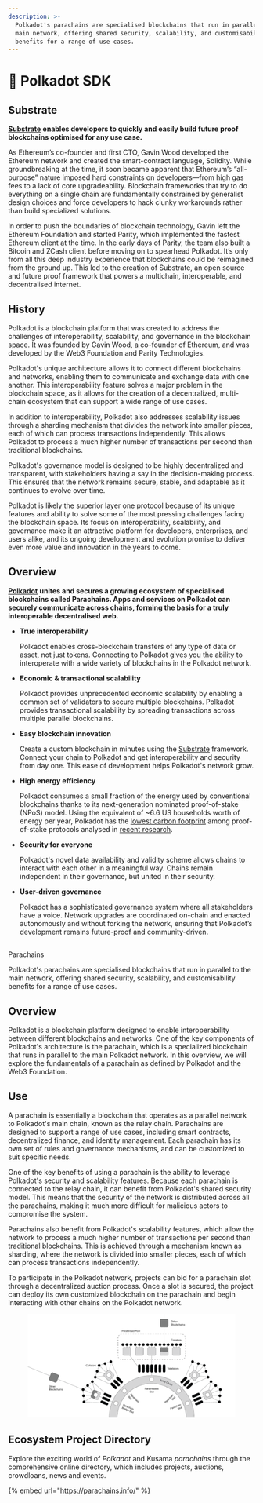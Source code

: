 ```yaml
---
description: >-
  Polkadot's parachains are specialised blockchains that run in parallel to the
  main network, offering shared security, scalability, and customisability
  benefits for a range of use cases.
---
```


# 🔗 Polkadot SDK



## Substrate

[**Substrate**](https://substrate.io/) **enables developers to quickly and easily build future proof blockchains optimised for any use case.**

As Ethereum’s co-founder and first CTO, Gavin Wood developed the Ethereum network and created the smart-contract language, Solidity. While groundbreaking at the time, it soon became apparent that Ethereum’s “all-purpose” nature imposed hard constraints on developers—from high gas fees to a lack of core upgradeability. Blockchain frameworks that try to do everything on a single chain are fundamentally constrained by generalist design choices and force developers to hack clunky workarounds rather than build specialized solutions.

In order to push the boundaries of blockchain technology, Gavin left the Ethereum Foundation and started Parity, which implemented the fastest Ethereum client at the time. In the early days of Parity, the team also built a Bitcoin and ZCash client before moving on to spearhead Polkadot. It’s only from all this deep industry experience that blockchains could be reimagined from the ground up. This led to the creation of Substrate, an open source and future proof framework that powers a multichain, interoperable, and decentralised internet.

## History

Polkadot is a blockchain platform that was created to address the challenges of interoperability, scalability, and governance in the blockchain space. It was founded by Gavin Wood, a co-founder of Ethereum, and was developed by the Web3 Foundation and Parity Technologies.

Polkadot's unique architecture allows it to connect different blockchains and networks, enabling them to communicate and exchange data with one another. This interoperability feature solves a major problem in the blockchain space, as it allows for the creation of a decentralized, multi-chain ecosystem that can support a wide range of use cases.

In addition to interoperability, Polkadot also addresses scalability issues through a sharding mechanism that divides the network into smaller pieces, each of which can process transactions independently. This allows Polkadot to process a much higher number of transactions per second than traditional blockchains.

Polkadot's governance model is designed to be highly decentralized and transparent, with stakeholders having a say in the decision-making process. This ensures that the network remains secure, stable, and adaptable as it continues to evolve over time.

Polkadot is likely the superior layer one protocol because of its unique features and ability to solve some of the most pressing challenges facing the blockchain space. Its focus on interoperability, scalability, and governance make it an attractive platform for developers, enterprises, and users alike, and its ongoing development and evolution promise to deliver even more value and innovation in the years to come.

## Overview

[**Polkadot**](https://polkadot.network/) **unites and secures a growing ecosystem of specialised blockchains called Parachains. Apps and services on Polkadot can securely communicate across chains, forming the basis for a truly interoperable decentralised web.**

*   **True interoperability**

    Polkadot enables cross-blockchain transfers of any type of data or asset, not just tokens. Connecting to Polkadot gives you the ability to interoperate with a wide variety of blockchains in the Polkadot network.
*   **Economic & transactional scalability**

    Polkadot provides unprecedented economic scalability by enabling a common set of validators to secure multiple blockchains. Polkadot provides transactional scalability by spreading transactions across multiple parallel blockchains.
*   **Easy blockchain innovation**

    Create a custom blockchain in minutes using the [Substrate](https://www.substrate.io/) framework. Connect your chain to Polkadot and get interoperability and security from day one. This ease of development helps Polkadot's network grow.
*   **High energy efficiency**

    Polkadot consumes a small fraction of the energy used by conventional blockchains thanks to its next-generation nominated proof-of-stake (NPoS) model. Using the equivalent of \~6.6 US households worth of energy per year, Polkadot has the [lowest carbon footprint](https://www.bloomberg.com/news/articles/2022-02-02/polkadot-has-smallest-carbon-footprint-crypto-researcher-says) among proof-of-stake protocols analysed in [recent research](https://www.carbon-ratings.com/dl/pos-report-2022).
*   **Security for everyone**

    Polkadot's novel data availability and validity scheme allows chains to interact with each other in a meaningful way. Chains remain independent in their governance, but united in their security.
*   **User-driven governance**

    Polkadot has a sophisticated governance system where all stakeholders have a voice. Network upgrades are coordinated on-chain and enacted autonomously and without forking the network, ensuring that Polkadot’s development remains future-proof and community-driven.



##

Parachains

Polkadot's parachains are specialised blockchains that run in parallel to the main network, offering shared security, scalability, and customisability benefits for a range of use cases.

## Overview



Polkadot is a blockchain platform designed to enable interoperability between different blockchains and networks. One of the key components of Polkadot's architecture is the parachain, which is a specialized blockchain that runs in parallel to the main Polkadot network. In this overview, we will explore the fundamentals of a parachain as defined by Polkadot and the Web3 Foundation.

## Use

A parachain is essentially a blockchain that operates as a parallel network to Polkadot's main chain, known as the relay chain. Parachains are designed to support a range of use cases, including smart contracts, decentralized finance, and identity management. Each parachain has its own set of rules and governance mechanisms, and can be customized to suit specific needs.

One of the key benefits of using a parachain is the ability to leverage Polkadot's security and scalability features. Because each parachain is connected to the relay chain, it can benefit from Polkadot's shared security model. This means that the security of the network is distributed across all the parachains, making it much more difficult for malicious actors to compromise the system.

Parachains also benefit from Polkadot's scalability features, which allow the network to process a much higher number of transactions per second than traditional blockchains. This is achieved through a mechanism known as sharding, where the network is divided into smaller pieces, each of which can process transactions independently.

To participate in the Polkadot network, projects can bid for a parachain slot through a decentralized auction process. Once a slot is secured, the project can deploy its own customized blockchain on the parachain and begin interacting with other chains on the Polkadot network.

<figure><img src="../../.gitbook/assets/Polkadot Parachain Diagram.png" alt="An image detailing how the parachain works."><figcaption></figcaption></figure>

## Ecosystem Project Directory

Explore the exciting world of _Polkadot_ and Kusama _parachains_ through the comprehensive online directory, which includes projects, auctions, crowdloans, news and events.

{% embed url="https://parachains.info/" %}





